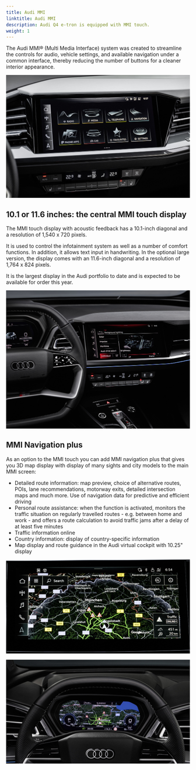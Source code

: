 ```yaml
---
title: Audi MMI
linktitle: Audi MMI
description: Audi Q4 e-tron is equipped with MMI touch.
weight: 1
---
```


The Audi MMI® (Multi Media Interface) system was created to streamline the controls for audio, vehicle settings, and available navigation under a common interface, thereby reducing the number of buttons for a cleaner interior appearance.

![MMI](mmi2.jpg "Audi MMI")

## 10.1 or 11.6 inches: the central MMI touch display

The MMI touch display with acoustic feedback has a 10.1-inch diagonal and a resolution of 1,540 x 720 pixels.

It is used to control the infotainment system as well as a number of comfort functions.
In addition, it allows text input in handwriting. In the optional large version, the display comes with an 11.6-inch diagonal and a resolution of 1,764 x 824 pixels. 

It is the largest display in the Audi portfolio to date and is expected to be available for order this year.

![Audi MMI](mmi.jpg "Audi MMI touch")

## MMI Navigation plus

As an option to the MMI touch you can add MMI navigation plus that gives you 3D map display with display of many sights and city models 
to the main MMI screen:

- Detailed route information: map preview, choice of alternative routes, POIs, lane recommendations, motorway exits, detailed intersection maps and much more. Use of navigation data for predictive and efficient driving
- Personal route assistance: when the function is activated, monitors the traffic situation on regularly travelled routes - e.g. between home and work - and offers a route calculation to avoid traffic jams after a delay of at least five minutes
- Traffic information online
- Country information: display of country-specific information
- Map display and route guidance in the Audi virtual cockpit with 10.25" display

![Navigation](navigationmmiscreen.jpg "Navigation in MMI Main screen")

![Navigation](mminavigationvirtualcockpit.jpg "Navigation in virtual cockpit")
